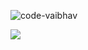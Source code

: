 <p align = "left"> <img src = "https://komarev.com/ghpvc/?username=shivam-bhadani" alt = "code-vaibhav" /> </p>
<p><img align="center" src="https://github-readme-stats.vercel.app/api?username=shivam-bhadani&show_icons=true&count_private=true&theme=radical"]</p>
